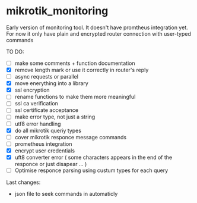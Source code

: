 # mikrotik_monitoring
Early version of monitoring tool. It doesn't have promtheus integration yet. For now it only have plain and encrypted router connection with user-typed commands

TO DO:

- [ ] make some comments + function documentation
- [x] remove length mark or use it correctly in router's reply
- [ ] async requests or parallel
- [x] move enerything into a library
- [x] ssl encryption
- [ ] rename functions to make them more meaningful
- [ ] ssl ca verification 
- [ ] ssl certificate acceptance
- [ ] make error type, not just a string
- [ ] utf8 error handling
- [x] do all mikrotik queriy types
- [ ] cover mikrotik responce message commands
- [ ] prometheus integration
- [x] encrypt user credentials
- [x] uft8 converter error ( some characters appears in the end of the responce or just disapear ... )
- [ ] Optimise responce parsing using custum types for each query

Last changes:
- json file to seek commands in automaticly
